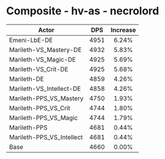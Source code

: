 # Composite - hv-as - necrolord
| Actor | DPS | Increase |
|---|:---:|:---:|
|Emeni-LbE-DE|4951|6.24%|
|Marileth-VS_Mastery-DE|4932|5.83%|
|Marileth-VS_Magic-DE|4925|5.69%|
|Marileth-VS_Crit-DE|4925|5.68%|
|Marileth-DE|4859|4.26%|
|Marileth-VS_Intellect-DE|4858|4.26%|
|Marileth-PPS_VS_Mastery|4750|1.93%|
|Marileth-PPS_VS_Crit|4744|1.80%|
|Marileth-PPS_VS_Magic|4744|1.79%|
|Marileth-PPS|4681|0.44%|
|Marileth-PPS_VS_Intellect|4681|0.44%|
|Base|4660|0.00%|
